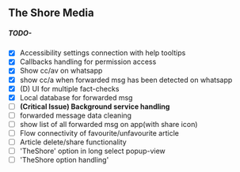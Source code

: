 ## The Shore Media

##### TODO-
- [x] Accessibility settings connection with help tooltips
- [x] Callbacks handling for permission access
- [x] Show cc/av on whatsapp
- [x] show cc/a when forwarded msg has been detected on whatsapp
- [x] (D) UI for multiple fact-checks
- [x] Local database for forwarded msg
- [ ] **(Critical Issue) Background service handling**
- [ ] forwarded message data cleaning
- [ ] show list of all forwarded msg on app(with share icon)
- [ ] Flow connectivity of favourite/unfavourite article
- [ ] Article delete/share functionality
- [ ] 'TheShore' option in long select popup-view
- [ ] 'TheShore option handling'
